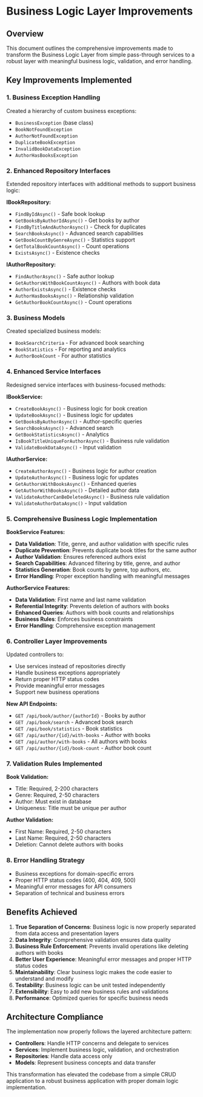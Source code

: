 # Business Logic Layer Improvements

## Overview
This document outlines the comprehensive improvements made to transform the Business Logic Layer from simple pass-through services to a robust layer with meaningful business logic, validation, and error handling.

## Key Improvements Implemented

### 1. **Business Exception Handling**
Created a hierarchy of custom business exceptions:
- `BusinessException` (base class)
- `BookNotFoundException`
- `AuthorNotFoundException` 
- `DuplicateBookException`
- `InvalidBookDataException`
- `AuthorHasBooksException`

### 2. **Enhanced Repository Interfaces**
Extended repository interfaces with additional methods to support business logic:

**IBookRepository:**
- `FindByIdAsync()` - Safe book lookup
- `GetBooksByAuthorIdAsync()` - Get books by author
- `FindByTitleAndAuthorAsync()` - Check for duplicates
- `SearchBooksAsync()` - Advanced search capabilities
- `GetBookCountByGenreAsync()` - Statistics support
- `GetTotalBookCountAsync()` - Count operations
- `ExistsAsync()` - Existence checks

**IAuthorRepository:**
- `FindAuthorAsync()` - Safe author lookup
- `GetAuthorsWithBookCountAsync()` - Authors with book data
- `AuthorExistsAsync()` - Existence checks
- `AuthorHasBooksAsync()` - Relationship validation
- `GetAuthorBookCountAsync()` - Count operations

### 3. **Business Models**
Created specialized business models:
- `BookSearchCriteria` - For advanced book searching
- `BookStatistics` - For reporting and analytics
- `AuthorBookCount` - For author statistics

### 4. **Enhanced Service Interfaces**
Redesigned service interfaces with business-focused methods:

**IBookService:**
- `CreateBookAsync()` - Business logic for book creation
- `UpdateBookAsync()` - Business logic for updates
- `GetBooksByAuthorAsync()` - Author-specific queries
- `SearchBooksAsync()` - Advanced search
- `GetBookStatisticsAsync()` - Analytics
- `IsBookTitleUniqueForAuthorAsync()` - Business rule validation
- `ValidateBookDataAsync()` - Input validation

**IAuthorService:**
- `CreateAuthorAsync()` - Business logic for author creation
- `UpdateAuthorAsync()` - Business logic for updates
- `GetAuthorsWithBooksAsync()` - Enhanced queries
- `GetAuthorWithBooksAsync()` - Detailed author data
- `ValidateAuthorCanBeDeletedAsync()` - Business rule validation
- `ValidateAuthorDataAsync()` - Input validation

### 5. **Comprehensive Business Logic Implementation**

**BookService Features:**
- **Data Validation**: Title, genre, and author validation with specific rules
- **Duplicate Prevention**: Prevents duplicate book titles for the same author
- **Author Validation**: Ensures referenced authors exist
- **Search Capabilities**: Advanced filtering by title, genre, and author
- **Statistics Generation**: Book counts by genre, top authors, etc.
- **Error Handling**: Proper exception handling with meaningful messages

**AuthorService Features:**
- **Data Validation**: First name and last name validation
- **Referential Integrity**: Prevents deletion of authors with books
- **Enhanced Queries**: Authors with book counts and relationships
- **Business Rules**: Enforces business constraints
- **Error Handling**: Comprehensive exception management

### 6. **Controller Layer Improvements**
Updated controllers to:
- Use services instead of repositories directly
- Handle business exceptions appropriately
- Return proper HTTP status codes
- Provide meaningful error messages
- Support new business operations

**New API Endpoints:**
- `GET /api/book/author/{authorId}` - Books by author
- `GET /api/book/search` - Advanced book search
- `GET /api/book/statistics` - Book statistics
- `GET /api/author/{id}/with-books` - Author with books
- `GET /api/author/with-books` - All authors with books
- `GET /api/author/{id}/book-count` - Author book count

### 7. **Validation Rules Implemented**

**Book Validation:**
- Title: Required, 2-200 characters
- Genre: Required, 2-50 characters
- Author: Must exist in database
- Uniqueness: Title must be unique per author

**Author Validation:**
- First Name: Required, 2-50 characters
- Last Name: Required, 2-50 characters
- Deletion: Cannot delete authors with books

### 8. **Error Handling Strategy**
- Business exceptions for domain-specific errors
- Proper HTTP status codes (400, 404, 409, 500)
- Meaningful error messages for API consumers
- Separation of technical and business errors

## Benefits Achieved

1. **True Separation of Concerns**: Business logic is now properly separated from data access and presentation layers
2. **Data Integrity**: Comprehensive validation ensures data quality
3. **Business Rule Enforcement**: Prevents invalid operations like deleting authors with books
4. **Better User Experience**: Meaningful error messages and proper HTTP status codes
5. **Maintainability**: Clear business logic makes the code easier to understand and modify
6. **Testability**: Business logic can be unit tested independently
7. **Extensibility**: Easy to add new business rules and validations
8. **Performance**: Optimized queries for specific business needs

## Architecture Compliance
The implementation now properly follows the layered architecture pattern:
- **Controllers**: Handle HTTP concerns and delegate to services
- **Services**: Implement business logic, validation, and orchestration
- **Repositories**: Handle data access only
- **Models**: Represent business concepts and data transfer

This transformation has elevated the codebase from a simple CRUD application to a robust business application with proper domain logic implementation.